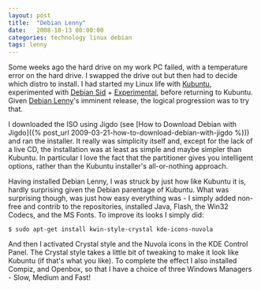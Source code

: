 ```yaml
---
layout: post
title:  "Debian Lenny"
date:   2008-10-13 00:00:00
categories: technology linux debian
tags: lenny
---
```


Some weeks ago the hard drive on my work PC failed, with a temperature error on the hard drive.  I swapped the drive out but then had to decide which distro to install.  I had started my Linux life with [Kubuntu](http://www.kubuntu.org/), experimented with [Debian Sid](https://www.debian.org/releases/sid/) + [Experimental](https://wiki.debian.org/DebianExperimental), before returning to Kubuntu.  Given [Debian Lenny](https://www.debian.org/releases/lenny/)'s imminent release, the logical progression was to try that.

I downloaded the ISO using Jigdo (see [How to Download Debian with Jigdo]({% post_url 2009-03-21-how-to-download-debian-with-jigdo %})) and ran the installer.  It really was simplicity itself and, except for the lack of a live CD, the installation was at least as simple and maybe simpler than Kubuntu.  In particular I love the fact that the partitioner gives you intelligent options, rather than the Kubuntu installer's all-or-nothing approach.  

Having installed Debian Lenny, I was struck by just how like Kubuntu it is, hardly surprising given the Debian parentage of Kubuntu.  What was surprising though, was just how easy everything was - I simply added non-free and contrib to the repositories, installed Java, Flash, the Win32 Codecs, and the MS Fonts.  To improve its looks I simply did:

    $ sudo apt-get install kwin-style-crystal kde-icons-nuvola

And then I activated Crystal style and the Nuvola icons in the KDE Control Panel.  The Crystal style takes a little bit of tweaking to make it look like Kubuntu (if that's what you like).  To complete the effect I also installed Compiz, and Openbox, so that I have a choice of three Windows Managers - Slow, Medium and Fast!

